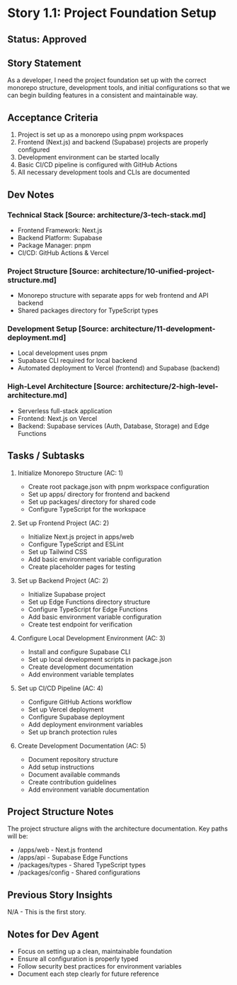 # Story 1.1: Project Foundation Setup

## Status: Approved

## Story Statement
As a developer, I need the project foundation set up with the correct monorepo structure, development tools, and initial configurations so that we can begin building features in a consistent and maintainable way.

## Acceptance Criteria
1. Project is set up as a monorepo using pnpm workspaces
2. Frontend (Next.js) and backend (Supabase) projects are properly configured
3. Development environment can be started locally
4. Basic CI/CD pipeline is configured with GitHub Actions
5. All necessary development tools and CLIs are documented

## Dev Notes

### Technical Stack [Source: architecture/3-tech-stack.md]
- Frontend Framework: Next.js
- Backend Platform: Supabase
- Package Manager: pnpm
- CI/CD: GitHub Actions & Vercel

### Project Structure [Source: architecture/10-unified-project-structure.md]
- Monorepo structure with separate apps for web frontend and API backend
- Shared packages directory for TypeScript types

### Development Setup [Source: architecture/11-development-deployment.md]
- Local development uses pnpm
- Supabase CLI required for local backend
- Automated deployment to Vercel (frontend) and Supabase (backend)

### High-Level Architecture [Source: architecture/2-high-level-architecture.md]
- Serverless full-stack application
- Frontend: Next.js on Vercel
- Backend: Supabase services (Auth, Database, Storage) and Edge Functions

## Tasks / Subtasks

1. Initialize Monorepo Structure (AC: 1)
   - Create root package.json with pnpm workspace configuration
   - Set up apps/ directory for frontend and backend
   - Set up packages/ directory for shared code
   - Configure TypeScript for the workspace

2. Set up Frontend Project (AC: 2)
   - Initialize Next.js project in apps/web
   - Configure TypeScript and ESLint
   - Set up Tailwind CSS
   - Add basic environment variable configuration
   - Create placeholder pages for testing

3. Set up Backend Project (AC: 2)
   - Initialize Supabase project
   - Set up Edge Functions directory structure
   - Configure TypeScript for Edge Functions
   - Add basic environment variable configuration
   - Create test endpoint for verification

4. Configure Local Development Environment (AC: 3)
   - Install and configure Supabase CLI
   - Set up local development scripts in package.json
   - Create development documentation
   - Add environment variable templates

5. Set up CI/CD Pipeline (AC: 4)
   - Configure GitHub Actions workflow
   - Set up Vercel deployment
   - Configure Supabase deployment
   - Add deployment environment variables
   - Set up branch protection rules

6. Create Development Documentation (AC: 5)
   - Document repository structure
   - Add setup instructions
   - Document available commands
   - Create contribution guidelines
   - Add environment variable documentation

## Project Structure Notes
The project structure aligns with the architecture documentation. Key paths will be:
- /apps/web - Next.js frontend
- /apps/api - Supabase Edge Functions
- /packages/types - Shared TypeScript types
- /packages/config - Shared configurations

## Previous Story Insights
N/A - This is the first story.

## Notes for Dev Agent
- Focus on setting up a clean, maintainable foundation
- Ensure all configuration is properly typed
- Follow security best practices for environment variables
- Document each step clearly for future reference